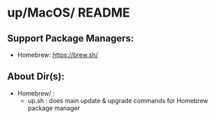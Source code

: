 # up/MacOS/ README

## Support Package Managers:
- Homebrew: https://brew.sh/

## About Dir(s):
- Homebrew/ :
	- up.sh : does main update & upgrade commands for Homebrew package manager

